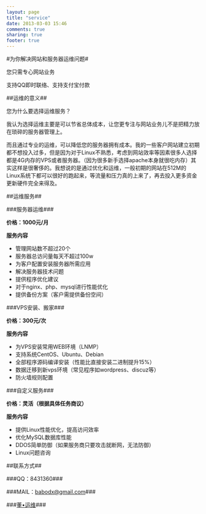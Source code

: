 ```yaml
---
layout: page
title: "service"
date: 2013-03-03 15:46
comments: true
sharing: true
footer: true
---
```

#为你解决网站和服务器运维问题#

您只需专心网站业务

支持QQ即时联络、支持支付宝付款

##运维的意义##

您为什么要选择运维服务？

我认为选择运维主要是可以节省总体成本，让您更专注与网站业务儿不是把精力放在琐碎的服务器管理上。

而且通过专业的运维，可以降低您的服务器拥有成本。我的一些客户网站建立初期都不想投入过多，但是因为对于Linux不熟悉，考虑到网站效率等因素很多人选择都是4G内存的VPS或者服务器。（因为很多新手选择apache本身就很吃内存）其实这样是很奢侈的。我想说的是通过优化和运维，一般初期的网站在512M的Linux系统下都可以很好的跑起来，等流量和压力真的上来了，再去投入更多资金更新硬件完全来得及。

##运维服务##

###服务器运维###

**价格：1000元/月**

**服务内容**

+ 管理网站数不超过20个
+ 服务器总访问量每天不超过100w
+ 为客户配置安装服务器所需应用
+ 解决服务器技术问题
+ 提供程序优化建议
+ 对于nginx、php、mysql进行性能优化
+ 提供备份方案（客户需提供备份空间）

###VPS安装、搬家###

**价格：300元/次**

**服务内容**

+ 为VPS安装常用WEB环境（LNMP）
+ 支持系统CentOS、Ubuntu、Debian
+ 全部程序源码编译安装（性能比直接安装二进制提升15%）
+ 数据迁移到新vps环境（常见程序如wordpress、discuz等）
+ 防火墙规则配置

###自定义服务###

**价格：灵活（根据具体任务商议）**

**服务内容**

+ 提供Linux性能优化，提高访问效率
+ 优化MySQL数据库性能
+ DDOS简单防御（如果服务商只要攻击就断网，无法防御）
+ Linux问题咨询

##联系方式##

###QQ：8431360###

###MAIL：babodx@gmail.com###

###[董•运维](http://yunwei.biz/)###

